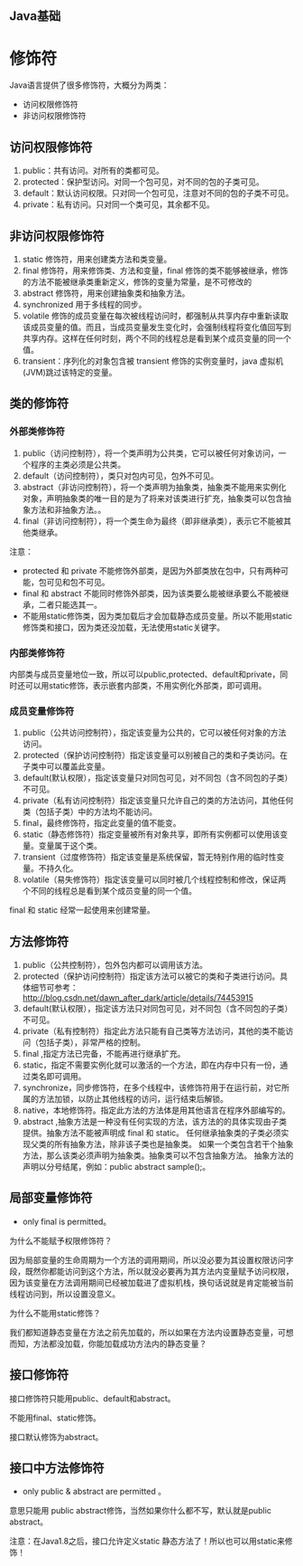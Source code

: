 ## Java基础

# 修饰符

Java语言提供了很多修饰符，大概分为两类： 
* 访问权限修饰符 
* 非访问权限修饰符

## 访问权限修饰符

1. public：共有访问。对所有的类都可见。
2. protected：保护型访问。对同一个包可见，对不同的包的子类可见。
3. default：默认访问权限。只对同一个包可见，注意对不同的包的子类不可见。
4. private：私有访问。只对同一个类可见，其余都不见。

## 非访问权限修饰符

1. static 修饰符，用来创建类方法和类变量。
2. final 修饰符，用来修饰类、方法和变量，final 修饰的类不能够被继承，修饰的方法不能被继承类重新定义，修饰的变量为常量，是不可修改的
3. abstract 修饰符，用来创建抽象类和抽象方法。
4. synchronized 用于多线程的同步。
5. volatile 修饰的成员变量在每次被线程访问时，都强制从共享内存中重新读取该成员变量的值。而且，当成员变量发生变化时，会强制线程将变化值回写到共享内存。这样在任何时刻，两个不同的线程总是看到某个成员变量的同一个值。
6. transient：序列化的对象包含被 transient 修饰的实例变量时，java 虚拟机(JVM)跳过该特定的变量。

## 类的修饰符

### 外部类修饰符

1. public（访问控制符），将一个类声明为公共类，它可以被任何对象访问，一个程序的主类必须是公共类。
2. default（访问控制符），类只对包内可见，包外不可见。
3. abstract（非访问控制符），将一个类声明为抽象类，抽象类不能用来实例化对象，声明抽象类的唯一目的是为了将来对该类进行扩充，抽象类可以包含抽象方法和非抽象方法。。
4. final（非访问控制符），将一个类生命为最终（即非继承类），表示它不能被其他类继承。 

注意： 
* protected 和 private 不能修饰外部类，是因为外部类放在包中，只有两种可能，包可见和包不可见。 
* final 和 abstract 不能同时修饰外部类，因为该类要么能被继承要么不能被继承，二者只能选其一。 
* 不能用static修饰类，因为类加载后才会加载静态成员变量。所以不能用static修饰类和接口，因为类还没加载，无法使用static关键字。

### 内部类修饰符

内部类与成员变量地位一致，所以可以public,protected、default和private，同时还可以用static修饰，表示嵌套内部类，不用实例化外部类，即可调用。

### 成员变量修饰符

1. public（公共访问控制符），指定该变量为公共的，它可以被任何对象的方法访问。
2. protected（保护访问控制符）指定该变量可以别被自己的类和子类访问。在子类中可以覆盖此变量。
3. default(默认权限），指定该变量只对同包可见，对不同包（含不同包的子类）不可见。
4. private（私有访问控制符）指定该变量只允许自己的类的方法访问，其他任何类（包括子类）中的方法均不能访问。
5. final，最终修饰符，指定此变量的值不能变。
6. static（静态修饰符）指定变量被所有对象共享，即所有实例都可以使用该变量。变量属于这个类。
7. transient（过度修饰符）指定该变量是系统保留，暂无特别作用的临时性变量。不持久化。
8. volatile（易失修饰符）指定该变量可以同时被几个线程控制和修改，保证两个不同的线程总是看到某个成员变量的同一个值。 

final 和 static 经常一起使用来创建常量。

## 方法修饰符

1. public（公共控制符），包外包内都可以调用该方法。
2. protected（保护访问控制符）指定该方法可以被它的类和子类进行访问。具体细节可参考：http://blog.csdn.net/dawn_after_dark/article/details/74453915
3. default(默认权限），指定该方法只对同包可见，对不同包（含不同包的子类）不可见。
4. private（私有控制符）指定此方法只能有自己类等方法访问，其他的类不能访问（包括子类），非常严格的控制。
5. final ,指定方法已完备，不能再进行继承扩充。
6. static，指定不需要实例化就可以激活的一个方法，即在内存中只有一份，通过类名即可调用。
7. synchronize，同步修饰符，在多个线程中，该修饰符用于在运行前，对它所属的方法加锁，以防止其他线程的访问，运行结束后解锁。
8. native，本地修饰符。指定此方法的方法体是用其他语言在程序外部编写的。
9. abstract ,抽象方法是一种没有任何实现的方法，该方法的的具体实现由子类提供。抽象方法不能被声明成 final 和 static。 任何继承抽象类的子类必须实现父类的所有抽象方法，除非该子类也是抽象类。 如果一个类包含若干个抽象方法，那么该类必须声明为抽象类。抽象类可以不包含抽象方法。 抽象方法的声明以分号结尾，例如：public abstract sample();。

## 局部变量修饰符

* only final is permitted。 

为什么不能赋予权限修饰符？ 

因为局部变量的生命周期为一个方法的调用期间，所以没必要为其设置权限访问字段，既然你都能访问到这个方法，所以就没必要再为其方法内变量赋予访问权限，因为该变量在方法调用期间已经被加载进了虚拟机栈，换句话说就是肯定能被当前线程访问到，所以设置没意义。 

为什么不能用static修饰？

我们都知道静态变量在方法之前先加载的，所以如果在方法内设置静态变量，可想而知，方法都没加载，你能加载成功方法内的静态变量？

## 接口修饰符

接口修饰符只能用public、default和abstract。 

不能用final、static修饰。

接口默认修饰为abstract。

## 接口中方法修饰符

* only public & abstract are permitted 。 

意思只能用 public abstract修饰，当然如果你什么都不写，默认就是public abstract。 

注意：在Java1.8之后，接口允许定义static 静态方法了！所以也可以用static来修饰！
